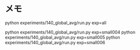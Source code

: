 # メモ

python experiments/140_global_avg/run.py exp=all


python experiments/140_global_avg/run.py exp=small004
python experiments/140_global_avg/run.py exp=small005
python experiments/140_global_avg/run.py exp=small006



